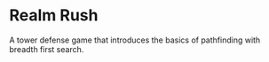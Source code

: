 # Realm Rush
A tower defense game that introduces the basics of pathfinding with breadth first search. 
